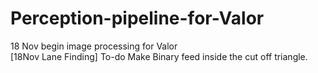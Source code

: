 # Perception-pipeline-for-Valor

18 Nov begin image processing for Valor                                                                        
[18Nov Lane Finding] To-do  Make Binary feed inside the cut off triangle.
